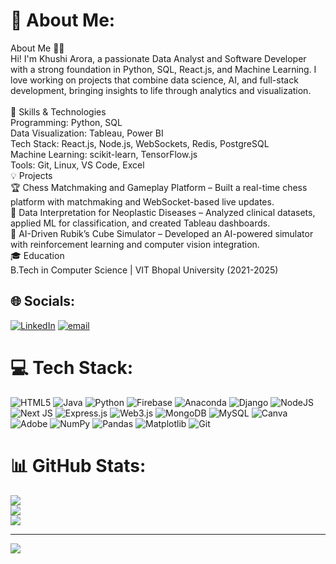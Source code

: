 # 💫 About Me:
About Me 👩‍💻<br>Hi! I'm Khushi Arora, a passionate Data Analyst and Software Developer with a strong foundation in Python, SQL, React.js, and Machine Learning. I love working on projects that combine data science, AI, and full-stack development, bringing insights to life through analytics and visualization.<br><br>🚀 Skills & Technologies<br>Programming: Python, SQL<br>Data Visualization: Tableau, Power BI<br>Tech Stack: React.js, Node.js, WebSockets, Redis, PostgreSQL<br>Machine Learning: scikit-learn, TensorFlow.js<br>Tools: Git, Linux, VS Code, Excel<br>💡 Projects<br>🏆 Chess Matchmaking and Gameplay Platform – Built a real-time chess platform with matchmaking and WebSocket-based live updates.<br>🏥 Data Interpretation for Neoplastic Diseases – Analyzed clinical datasets, applied ML for classification, and created Tableau dashboards.<br>🎲 AI-Driven Rubik’s Cube Simulator – Developed an AI-powered simulator with reinforcement learning and computer vision integration.<br>🎓 Education<br>B.Tech in Computer Science | VIT Bhopal University (2021-2025)


## 🌐 Socials:
[![LinkedIn](https://img.shields.io/badge/LinkedIn-%230077B5.svg?logo=linkedin&logoColor=white)](https://linkedin.com/in/https://www.linkedin.com/in/khushi-arora-582a63252/) [![email](https://img.shields.io/badge/Email-D14836?logo=gmail&logoColor=white)](mailto:akhushi217@gmail.com) 

# 💻 Tech Stack:
![HTML5](https://img.shields.io/badge/html5-%23E34F26.svg?style=for-the-badge&logo=html5&logoColor=white) ![Java](https://img.shields.io/badge/java-%23ED8B00.svg?style=for-the-badge&logo=openjdk&logoColor=white) ![Python](https://img.shields.io/badge/python-3670A0?style=for-the-badge&logo=python&logoColor=ffdd54) ![Firebase](https://img.shields.io/badge/firebase-%23039BE5.svg?style=for-the-badge&logo=firebase) ![Anaconda](https://img.shields.io/badge/Anaconda-%2344A833.svg?style=for-the-badge&logo=anaconda&logoColor=white) ![Django](https://img.shields.io/badge/django-%23092E20.svg?style=for-the-badge&logo=django&logoColor=white) ![NodeJS](https://img.shields.io/badge/node.js-6DA55F?style=for-the-badge&logo=node.js&logoColor=white) ![Next JS](https://img.shields.io/badge/Next-black?style=for-the-badge&logo=next.js&logoColor=white) ![Express.js](https://img.shields.io/badge/express.js-%23404d59.svg?style=for-the-badge&logo=express&logoColor=%2361DAFB) ![Web3.js](https://img.shields.io/badge/web3.js-F16822?style=for-the-badge&logo=web3.js&logoColor=white) ![MongoDB](https://img.shields.io/badge/MongoDB-%234ea94b.svg?style=for-the-badge&logo=mongodb&logoColor=white) ![MySQL](https://img.shields.io/badge/mysql-4479A1.svg?style=for-the-badge&logo=mysql&logoColor=white) ![Canva](https://img.shields.io/badge/Canva-%2300C4CC.svg?style=for-the-badge&logo=Canva&logoColor=white) ![Adobe](https://img.shields.io/badge/adobe-%23FF0000.svg?style=for-the-badge&logo=adobe&logoColor=white) ![NumPy](https://img.shields.io/badge/numpy-%23013243.svg?style=for-the-badge&logo=numpy&logoColor=white) ![Pandas](https://img.shields.io/badge/pandas-%23150458.svg?style=for-the-badge&logo=pandas&logoColor=white) ![Matplotlib](https://img.shields.io/badge/Matplotlib-%23ffffff.svg?style=for-the-badge&logo=Matplotlib&logoColor=black) ![Git](https://img.shields.io/badge/git-%23F05033.svg?style=for-the-badge&logo=git&logoColor=white)
# 📊 GitHub Stats:
![](https://github-readme-stats.vercel.app/api?username=Khushi11295&theme=transparent&hide_border=false&include_all_commits=false&count_private=false)<br/>
![](https://nirzak-streak-stats.vercel.app/?user=Khushi11295&theme=transparent&hide_border=false)<br/>
![](https://github-readme-stats.vercel.app/api/top-langs/?username=Khushi11295&theme=transparent&hide_border=false&include_all_commits=false&count_private=false&layout=compact)

---
[![](https://visitcount.itsvg.in/api?id=Khushi11295&icon=0&color=0)](https://visitcount.itsvg.in)
